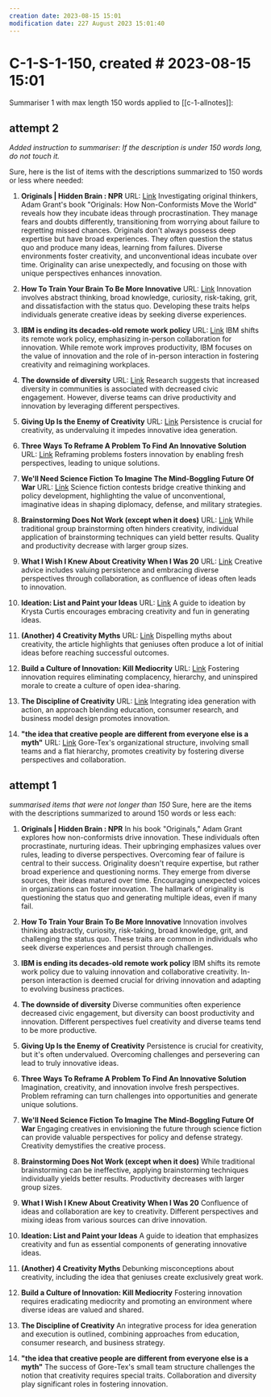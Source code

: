 ```yaml
---
creation date: 2023-08-15 15:01
modification date: 227 August 2023 15:01:40
---
```

# C-1-S-1-150, created # 2023-08-15 15:01
Summariser 1 with max length 150 words applied to [[c-1-allnotes]]:

## attempt 2
*Added instruction to summariser: If the description is under 150 words long, do not touch it.*

Sure, here is the list of items with the descriptions summarized to 150 words or less where needed:

1. **Originals | Hidden Brain : NPR**
   URL: [Link](https://www.npr.org/2018/08/20/640216385/you-2-0-originals)
   Investigating original thinkers, Adam Grant's book "Originals: How Non-Conformists Move the World" reveals how they incubate ideas through procrastination. They manage fears and doubts differently, transitioning from worrying about failure to regretting missed chances. Originals don't always possess deep expertise but have broad experiences. They often question the status quo and produce many ideas, learning from failures. Diverse environments foster creativity, and unconventional ideas incubate over time. Originality can arise unexpectedly, and focusing on those with unique perspectives enhances innovation.

2. **How To Train Your Brain To Be More Innovative**
   URL: [Link](https://www.fastcompany.com/40405480/how-to-train-your-brain-to-be-more-innovative)
   Innovation involves abstract thinking, broad knowledge, curiosity, risk-taking, grit, and dissatisfaction with the status quo. Developing these traits helps individuals generate creative ideas by seeking diverse experiences.

3. **IBM is ending its decades-old remote work policy**
   URL: [Link](https://qz.com/924167/ibm-remote-work-pioneer-is-calling-thousands-of-employees-back-to-the-office/)
   IBM shifts its remote work policy, emphasizing in-person collaboration for innovation. While remote work improves productivity, IBM focuses on the value of innovation and the role of in-person interaction in fostering creativity and reimagining workplaces.

4. **The downside of diversity**
   URL: [Link](http://archive.boston.com/news/globe/ideas/articles/2007/08/05/the_downside_of_diversity/)
   Research suggests that increased diversity in communities is associated with decreased civic engagement. However, diverse teams can drive productivity and innovation by leveraging different perspectives.

5. **Giving Up Is the Enemy of Creativity**
   URL: [Link](https://hbr.org/2015/12/giving-up-is-the-enemy-of-creativity)
   Persistence is crucial for creativity, as undervaluing it impedes innovative idea generation.

6. **Three Ways To Reframe A Problem To Find An Innovative Solution**
   URL: [Link](http://www.fastcompany.com/3050265/hit-the-ground-running/three-ways-to-reframe-a-problem-to-find-innovative-solution)
   Reframing problems fosters innovation by enabling fresh perspectives, leading to unique solutions.

7. **We'll Need Science Fiction To Imagine The Mind-Boggling Future Of War**
   URL: [Link](http://io9.com/well-need-science-fiction-to-imagine-the-mind-boggling-1706010832)
   Science fiction contests bridge creative thinking and policy development, highlighting the value of unconventional, imaginative ideas in shaping diplomacy, defense, and military strategies.

8. **Brainstorming Does Not Work (except when it does)**
   URL: [Link](https://medium.com/galleys/brainstorming-does-not-work-6ad7b1448dcf)
   While traditional group brainstorming often hinders creativity, individual application of brainstorming techniques can yield better results. Quality and productivity decrease with larger group sizes.

9. **What I Wish I Knew About Creativity When I Was 20**
   URL: [Link](https://open.bufferapp.com/creativity-advice/)
   Creative advice includes valuing persistence and embracing diverse perspectives through collaboration, as confluence of ideas often leads to innovation.

10. **Ideation: List and Paint your Ideas**
    URL: [Link](https://medium.com/@krystacurtis/paint-by-idea-81dcd2f5d34e)
    A guide to ideation by Krysta Curtis encourages embracing creativity and fun in generating ideas.

11. **(Another) 4 Creativity Myths**
    URL: [Link](http://www.fastcompany.com/3025319/work-smart/4-things-we-have-wrong-about-creativity)
    Dispelling myths about creativity, the article highlights that geniuses often produce a lot of initial ideas before reaching successful outcomes.

12. **Build a Culture of Innovation: Kill Mediocrity**
    URL: [Link](http://weblog.mediatemple.net/tips/how-to-build-a-culture-of-innovation-by-killing-mediocrity-1)
    Fostering innovation requires eliminating complacency, hierarchy, and uninspired morale to create a culture of open idea-sharing.

13. **The Discipline of Creativity**
   URL: [Link](http://sloanreview.mit.edu/article/the-discipline-of-creativity)
   Integrating idea generation with action, an approach blending education, consumer research, and business model design promotes innovation.

14. **"the idea that creative people are different from everyone else is a myth"**
    URL: [Link](http://timkastelle.org/blog/2013/10/best-organisational-structure-creativity)
    Gore-Tex's organizational structure, involving small teams and a flat hierarchy, promotes creativity by fostering diverse perspectives and collaboration.
## attempt 1
*summarised items that were not longer than 150*
Sure, here are the items with the descriptions summarized to around 150 words or less each:

1. **Originals | Hidden Brain : NPR**
   In his book "Originals," Adam Grant explores how non-conformists drive innovation. These individuals often procrastinate, nurturing ideas. Their upbringing emphasizes values over rules, leading to diverse perspectives. Overcoming fear of failure is central to their success. Originality doesn't require expertise, but rather broad experience and questioning norms. They emerge from diverse sources, their ideas matured over time. Encouraging unexpected voices in organizations can foster innovation. The hallmark of originality is questioning the status quo and generating multiple ideas, even if many fail.

2. **How To Train Your Brain To Be More Innovative**
   Innovation involves thinking abstractly, curiosity, risk-taking, broad knowledge, grit, and challenging the status quo. These traits are common in individuals who seek diverse experiences and persist through challenges.

3. **IBM is ending its decades-old remote work policy**
   IBM shifts its remote work policy due to valuing innovation and collaborative creativity. In-person interaction is deemed crucial for driving innovation and adapting to evolving business practices.

4. **The downside of diversity**
   Diverse communities often experience decreased civic engagement, but diversity can boost productivity and innovation. Different perspectives fuel creativity and diverse teams tend to be more productive.

5. **Giving Up Is the Enemy of Creativity**
   Persistence is crucial for creativity, but it's often undervalued. Overcoming challenges and persevering can lead to truly innovative ideas.

6. **Three Ways To Reframe A Problem To Find An Innovative Solution**
   Imagination, creativity, and innovation involve fresh perspectives. Problem reframing can turn challenges into opportunities and generate unique solutions.

7. **We'll Need Science Fiction To Imagine The Mind-Boggling Future Of War**
   Engaging creatives in envisioning the future through science fiction can provide valuable perspectives for policy and defense strategy. Creativity demystifies the creative process.

8. **Brainstorming Does Not Work (except when it does)**
   While traditional brainstorming can be ineffective, applying brainstorming techniques individually yields better results. Productivity decreases with larger group sizes.

9. **What I Wish I Knew About Creativity When I Was 20**
   Confluence of ideas and collaboration are key to creativity. Different perspectives and mixing ideas from various sources can drive innovation.

10. **Ideation: List and Paint your Ideas**
    A guide to ideation that emphasizes creativity and fun as essential components of generating innovative ideas.

11. **(Another) 4 Creativity Myths**
    Debunking misconceptions about creativity, including the idea that geniuses create exclusively great work.

12. **Build a Culture of Innovation: Kill Mediocrity**
    Fostering innovation requires eradicating mediocrity and promoting an environment where diverse ideas are valued and shared.

13. **The Discipline of Creativity**
    An integrative process for idea generation and execution is outlined, combining approaches from education, consumer research, and business strategy.

14. **"the idea that creative people are different from everyone else is a myth"**
    The success of Gore-Tex's small team structure challenges the notion that creativity requires special traits. Collaboration and diversity play significant roles in fostering innovation.


